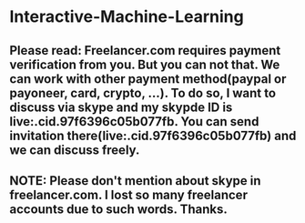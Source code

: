 # Interactive-Machine-Learning

## Please read: Freelancer.com requires payment verification from you. But you can not that. We can work with other payment method(paypal or payoneer, card, crypto, ...). To do so, I want to discuss via skype and my skypde ID is live:.cid.97f6396c05b077fb. You can send invitation there(live:.cid.97f6396c05b077fb) and we can discuss freely.

## NOTE: Please don't mention about skype in freelancer.com. I lost so many freelancer accounts due to such words. Thanks.
